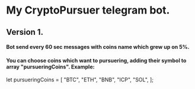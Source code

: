 # My CryptoPursuer telegram bot.

## Version 1.

#### Bot send every 60 sec messages with coins name which grew up on 5%.
#### You can choose coins which want to pursuering, adding their symbol to array "pursueringCoins". Example:

let pursueringCoins = [
	"BTC",
	"ETH",
	"BNB",
	"ICP",
	"SOL",
];

